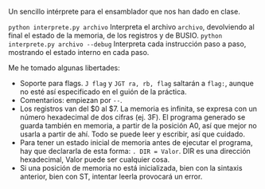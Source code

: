 Un sencillo intérprete para el ensamblador que nos han dado en clase.

`python interprete.py archivo` Interpreta el archivo `archivo`, devolviendo al final el estado de la memoria, de los registros y de BUSIO.
`python interprete.py archivo --debug` Interpreta cada instrucción paso a paso, mostrando el estado interno en cada paso.

Me he tomado algunas libertades:

- Soporte para flags. `J flag` y `JGT ra, rb, flag` saltarán a `flag:`, aunque no esté así especificado en el guión de la práctica.
- Comentarios: empiezan por `--`.
- Los registros van del $0 al $7. La memoria es infinita, se expresa con un número hexadecimal de dos cifras (ej. 3F). El programa generado se guarda también en memoria, a partir de la posición A0, así que mejor no usarla a partir de ahí. Todo se puede leer y escribir, así que cuidado.
- Para tener un estado inicial de memoria antes de ejecutar el programa, hay que declararla de esta forma: `. DIR = Valor`. DIR es una dirección hexadecimal, Valor puede ser cualquier cosa.
- Si una posición de memoria no está inicializada, bien con la sintaxis anterior, bien con ST, intentar leerla provocará un error. 
